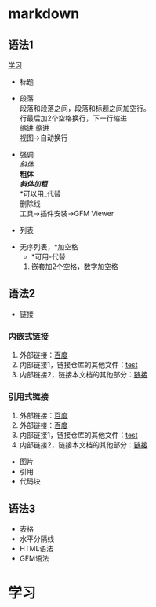 # markdown
## 语法1
[学习][链接]
+ 标题
+ 段落  
段落和段落之间，段落和标题之间加空行。  
行最后加2个空格换行，下一行缩进  
    缩进
    缩进  
视图->自动换行

+ 强调  
*斜体*  
**粗体**  
***斜体加粗***    
*可以用_代替  
~~删除线~~  
工具->插件安装->GFM Viewer

+ 列表
* 无序列表，*加空格
  * *可用-代替
  1. 嵌套加2个空格，数字加空格

## 语法2
+ 链接
### 内嵌式链接
1. 外部链接：[百度](http://www.baidu.com)
2. 内部链接1，链接仓库的其他文件：[test](test.md)
3. 内部链接2，链接本文档的其他部分：[链接](markdown.md#链接)
### 引用式链接
1. 外部链接：[百度]
4. 外部链接：[百度][baidu]
2. 内部链接1，链接仓库的其他文件：[test]
3. 内部链接2，链接本文档的其他部分：[链接]
+ 图片
+ 引用
+ 代码块

## 语法3
+ 表格
+ 水平分隔线
+ HTML语法
+ GFM语法

# 学习


<!--下面是本文档中用到的链接-->
[百度]:http://www.baidu.com
[baidu]:http://www.baidu.com
[test]:test.md
[链接]:README.md#链接
[学习]:README.md#学习
